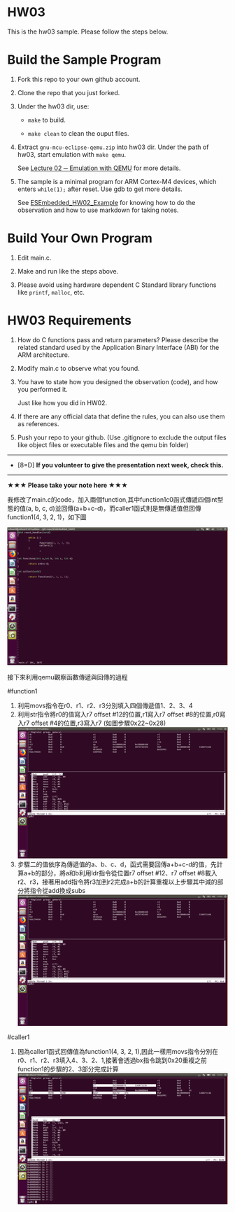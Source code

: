 HW03
===
This is the hw03 sample. Please follow the steps below.

# Build the Sample Program

1. Fork this repo to your own github account.

2. Clone the repo that you just forked.

3. Under the hw03 dir, use:

	* `make` to build.

	* `make clean` to clean the ouput files.

4. Extract `gnu-mcu-eclipse-qemu.zip` into hw03 dir. Under the path of hw03, start emulation with `make qemu`.

	See [Lecture 02 ─ Emulation with QEMU] for more details.

5. The sample is a minimal program for ARM Cortex-M4 devices, which enters `while(1);` after reset. Use gdb to get more details.

	See [ESEmbedded_HW02_Example] for knowing how to do the observation and how to use markdown for taking notes.

# Build Your Own Program

1. Edit main.c.

2. Make and run like the steps above.

3. Please avoid using hardware dependent C Standard library functions like `printf`, `malloc`, etc.

# HW03 Requirements

1. How do C functions pass and return parameters? Please describe the related standard used by the Application Binary Interface (ABI) for the ARM architecture.

2. Modify main.c to observe what you found.

3. You have to state how you designed the observation (code), and how you performed it.

	Just like how you did in HW02.

3. If there are any official data that define the rules, you can also use them as references.

4. Push your repo to your github. (Use .gitignore to exclude the output files like object files or executable files and the qemu bin folder)

[Lecture 02 ─ Emulation with QEMU]: http://www.nc.es.ncku.edu.tw/course/embedded/02/#Emulation-with-QEMU
[ESEmbedded_HW02_Example]: https://github.com/vwxyzjimmy/ESEmbedded_HW02_Example

--------------------

- [8=D] **If you volunteer to give the presentation next week, check this.**

--------------------

**★★★ Please take your note here ★★★**

我修改了main.c的code，加入兩個function,其中function1c0函式傳遞四個int型態的值(a, b, c, d)並回傳(a+b+c-d)，而caller1函式則是無傳遞值但回傳function1(4, 3, 2, 1)，如下圖

![image1](https://github.com/p46074341/ESEmbedded_HW03/blob/master/picture/1.png)
	
接下來利用qemu觀察函數傳遞與回傳的過程

#function1
1. 利用movs指令在r0、r1、r2、r3分別填入四個傳遞值1、2、3、4
2. 利用str指令將r0的值寫入r7 offset #12的位置,r1寫入r7 offset #8的位置,r0寫入r7 offset #4的位置,r3寫入r7 (如圖步驟0x22~0x28)
![image2](https://github.com/p46074341/ESEmbedded_HW03/blob/master/picture/2.png)
3. 步驟二的值依序為傳遞值的a、b、c、d，函式需要回傳a+b+c-d的值，先計算a+b的部分，將a和b利用ldr指令從位置r7 offset #12、r7 offset #8載入r2、r3，接著用add指令將r3加到r2完成a+b的計算重複以上步驟其中減的部分將指令從add換成subs
![image3](https://github.com/p46074341/ESEmbedded_HW03/blob/master/picture/2.png)

#caller1
1. 因為caller1函式回傳值為function1(4, 3, 2, 1),因此一樣用movs指令分別在r0、r1、r2、r3填入4、3、2、1,接著會透過bx指令跳到0x20重複之前function1的步驟的2、3部分完成計算
![image4](https://github.com/p46074341/ESEmbedded_HW03/blob/master/picture/4.png)
